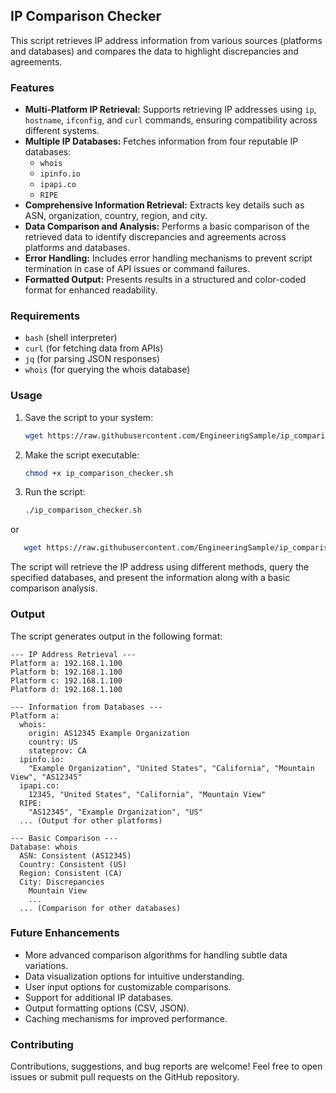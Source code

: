 ## IP Comparison Checker

This script retrieves IP address information from various sources (platforms and databases) and compares the data to highlight discrepancies and agreements.

### Features

- **Multi-Platform IP Retrieval:** Supports retrieving IP addresses using `ip`, `hostname`, `ifconfig`, and `curl` commands, ensuring compatibility across different systems.
- **Multiple IP Databases:** Fetches information from four reputable IP databases:
    - `whois`
    - `ipinfo.io`
    - `ipapi.co`
    - `RIPE`
- **Comprehensive Information Retrieval:** Extracts key details such as ASN, organization, country, region, and city.
- **Data Comparison and Analysis:** Performs a basic comparison of the retrieved data to identify discrepancies and agreements across platforms and databases.
- **Error Handling:** Includes error handling mechanisms to prevent script termination in case of API issues or command failures.
- **Formatted Output:** Presents results in a structured and color-coded format for enhanced readability.

### Requirements

- `bash` (shell interpreter)
- `curl` (for fetching data from APIs)
- `jq` (for parsing JSON responses)
- `whois` (for querying the whois database)

### Usage

1. Save the script to your system:
   ```bash
   wget https://raw.githubusercontent.com/EngineeringSample/ip_comparison_checker/main/ip_comparison_checker.sh
   ```
2. Make the script executable:
   ```bash
   chmod +x ip_comparison_checker.sh
   ```
3. Run the script:
   ```bash
   ./ip_comparison_checker.sh 
   ```

or 
```bash
   wget https://raw.githubusercontent.com/EngineeringSample/ip_comparison_checker/main/ip_comparison_checker.sh && chmod +x ip_comparison_checker.sh && ./ip_comparison_checker.sh
   ```


The script will retrieve the IP address using different methods, query the specified databases, and present the information along with a basic comparison analysis.

### Output

The script generates output in the following format:

```
--- IP Address Retrieval ---
Platform a: 192.168.1.100
Platform b: 192.168.1.100
Platform c: 192.168.1.100
Platform d: 192.168.1.100

--- Information from Databases ---
Platform a:
  whois:
    origin: AS12345 Example Organization
    country: US
    stateprov: CA
  ipinfo.io:
    "Example Organization", "United States", "California", "Mountain View", "AS12345"
  ipapi.co:
    12345, "United States", "California", "Mountain View"
  RIPE:
    "AS12345", "Example Organization", "US"
  ... (Output for other platforms)

--- Basic Comparison ---
Database: whois
  ASN: Consistent (AS12345)
  Country: Consistent (US)
  Region: Consistent (CA)
  City: Discrepancies
    Mountain View
    ... 
  ... (Comparison for other databases)
```

### Future Enhancements

- More advanced comparison algorithms for handling subtle data variations.
- Data visualization options for intuitive understanding.
- User input options for customizable comparisons.
- Support for additional IP databases.
- Output formatting options (CSV, JSON).
- Caching mechanisms for improved performance.

### Contributing

Contributions, suggestions, and bug reports are welcome! Feel free to open issues or submit pull requests on the GitHub repository.
